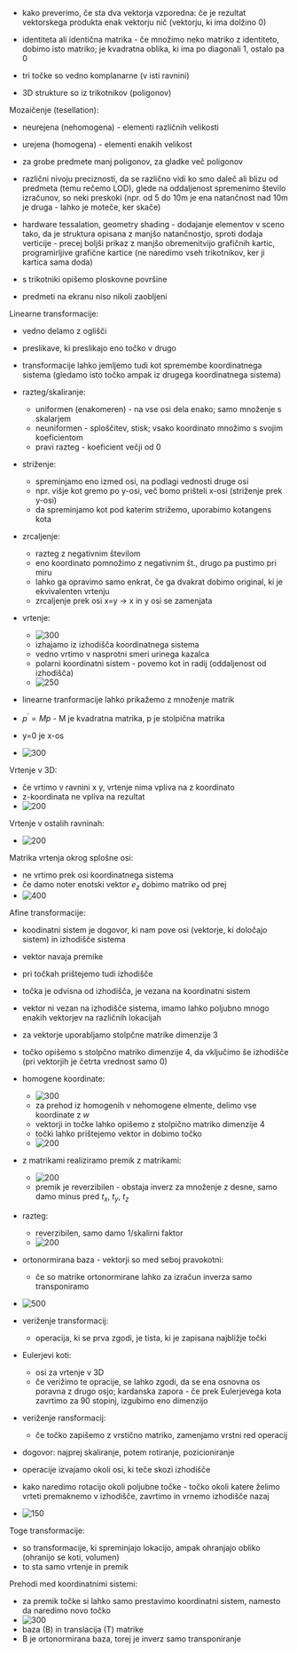 - kako preverimo, če sta dva vektorja vzporedna: če je rezultat vektorskega produkta enak vektorju nič (vektorju, ki ima dolžino 0)
- identiteta ali identična matrika - če množimo neko matriko z identiteto, dobimo isto matriko; je kvadratna oblika, ki ima po diagonali 1, ostalo pa 0

- tri točke so vedno komplanarne (v isti ravnini)
- 3D strukture so iz trikotnikov (poligonov)

Mozaičenje (tesellation):
- neurejena (nehomogena) - elementi različnih velikosti
- urejena (homogena) - elementi enakih velikost
- za grobe predmete manj poligonov, za gladke več poligonov
- različni nivoju preciznosti, da se različno vidi ko smo daleč ali blizu od predmeta (temu rečemo LOD), glede na oddaljenost spremenimo število izračunov, so neki preskoki (npr. od 5 do 10m je ena natančnost nad 10m je druga - lahko je moteče, ker skače)
- hardware tessalation, geometry shading - dodajanje elementov v sceno tako, da je struktura opisana z manjšo natančnostjo, sproti dodaja verticije - precej boljši prikaz z manjšo obremenitvijo grafičnih kartic, programirljive grafične kartice (ne naredimo vseh trikotnikov, ker ji kartica sama doda)

- s trikotniki opišemo ploskovne površine
- predmeti na ekranu niso nikoli zaobljeni

Linearne transformacije:
- vedno delamo z oglišči
- preslikave, ki preslikajo eno točko v drugo
- transformacije lahko jemljemo tudi kot spremembe koordinatnega sistema (gledamo isto točko ampak iz drugega koordinatnega sistema)
- razteg/skaliranje:
	- uniformen (enakomeren) - na vse osi dela enako; samo množenje s skalarjem
	- neuniformen - sploščitev, stisk; vsako koordinato množimo s svojim koeficientom
	- pravi razteg - koeficient večji od 0
- striženje:
	- spreminjamo eno izmed osi, na podlagi vednosti druge osi
	- npr. višje kot gremo po y-osi, več bomo prišteli x-osi (striženje prek y-osi)
	- da spreminjamo kot pod katerim strižemo, uporabimo kotangens kota
- zrcaljenje:
	- razteg z negativnim številom
	- eno koordinato pomnožimo z negativnim št., drugo pa pustimo pri miru
	- lahko ga opravimo samo enkrat, če ga dvakrat dobimo original, ki je ekvivalenten vrtenju
	- zrcaljenje prek osi x=y -> x in y osi se zamenjata
- vrtenje:
	- ![300](../../Images2/Pasted%20image%2020241009105438.png)
	- izhajamo iz izhodišča koordinatnega sistema
	- vedno vrtimo v nasprotni smeri urinega kazalca
	- polarni koordinatni sistem - povemo kot in radij (oddaljenost od izhodišča)
	- ![250](../../Images2/Pasted%20image%2020241009105901.png)

- linearne tranformacije lahko prikažemo z množenje matrik
- $p^′ = Mp$ - M je kvadratna matrika, p je stolpična matrika
- y=0 je x-os
- ![300](../../Images2/Pasted%20image%2020241009112045.png)

Vrtenje v 3D:
- če vrtimo v ravnini x y, vrtenje nima vpliva na z koordinato
- z-koordinata ne vpliva na rezultat
- ![200](../../Images2/Pasted%20image%2020241009112222.png)

Vrtenje v ostalih ravninah:
- ![200](../../Images2/Pasted%20image%2020241009112424.png)

Matrika vrtenja okrog splošne osi:
- ne vrtimo prek osi koordinatnega sistema
- če damo noter enotski vektor $e_z$ dobimo matriko od prej
- ![400](../../Images2/Pasted%20image%2020241009112704.png)


Afine transformacije:
- koodinatni sistem je dogovor, ki nam pove osi (vektorje, ki določajo sistem) in izhodišče sistema
- vektor navaja premike
- pri točkah prištejemo tudi izhodišče
- točka je odvisna od izhodišča, je vezana na koordinatni sistem
- vektor ni vezan na izhodišče sistema, imamo lahko poljubno mnogo enakih vektorjev na različnih lokacijah
- za vektorje uporabljamo stolpčne matrike dimenzije 3
- točko opišemo s stolpčno matriko dimenzije 4, da vključimo še izhodišče (pri vektorjih je četrta vrednost samo 0)

- homogene koordinate:
	- ![300](../../Images2/Pasted%20image%2020241009113100.png)
	- za prehod iz homogenih v nehomogene elmente, delimo vse koordinate z $w$
	- vektorji in točke lahko opišemo z stolpično matriko dimenzije 4
	- točki lahko prištejemo vektor in dobimo točko
	- ![200](../../Images2/Pasted%20image%2020241009113249.png)

- z matrikami realiziramo premik z matrikami:
	- ![200](../../Images2/Pasted%20image%2020241009113431.png)
	- premik je reverzibilen - obstaja inverz za množenje z desne, samo damo minus pred $t_x$, $t_y$, $t_z$

- razteg:
	- reverzibilen, samo damo 1/skalirni faktor
	- ![200](../../Images2/Pasted%20image%2020241009113709.png)

- ortonormirana baza - vektorji so med seboj pravokotni:
	- če so matrike ortonormirane lahko za izračun inverza samo transponiramo
- ![500](../../Images2/Pasted%20image%2020241009114304.png)

- veriženje transformacij:
	- operacija, ki se prva zgodi, je tista, ki je zapisana najbližje točki

- Eulerjevi koti:
	- osi za vrtenje v 3D
	- če verižimo te opracije, se lahko zgodi, da se ena osnovna os poravna z drugo osjo; kardanska zapora - če prek Eulerjevega kota zavrtimo za 90 stopinj, izgubimo eno dimenzijo

- veriženje ransformacij:
	- če točko zapišemo z vrstično matriko, zamenjamo vrstni red operacij
- dogovor: najprej skaliranje, potem rotiranje, pozicioniranje

- operacije izvajamo okoli osi, ki teče skozi izhodišče
- kako naredimo rotacijo okoli poljubne točke - točko okoli katere želimo vrteti premaknemo v izhodišče, zavrtimo in vrnemo izhodišče nazaj
- ![150](../../Images2/Pasted%20image%2020241009115115.png)

Toge transformacije:
- so transformacije, ki spreminjajo lokacijo, ampak ohranjajo obliko (ohranijo se koti, volumen)
- to sta samo vrtenje in premik

Prehodi med koordinatnimi sistemi:
- za premik točke si lahko samo prestavimo koordinatni sistem, namesto da naredimo novo točko
- ![300](../../Images2/Pasted%20image%2020241009115939.png)
- baza (B) in translacija (T) matrike
- B je ortonormirana baza, torej je inverz samo transponiranje
